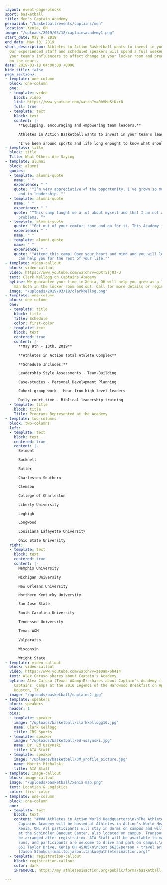 ```yaml
---
layout: event-page-blocks
sport: basketball
title: Men's Captain Academy
permalink: "/basketball/events/captains/men"
location: Xenia, OH
image: "/uploads/2019/03/18/captainsacademy1.png"
start_date: May 9, 2019
end_date: May 13, 2019
short_description: Athletes in Action Basketball wants to invest in your team's leaders!
  Our experienced staff and scheduled speakers will spend a full weekend working with
  your team's influencers to affect change in your locker room and produce results
  on the court.
date: 2019-03-18 04:00:00 +0000
hide_title: false
page_sections:
- template: one-column
  block: one-column
  one:
  - template: video
    block: video
    link: https://www.youtube.com/watch?v=0hVMeStKxr0
    full: true
  - template: text
    block: text
    content: |-
      **Equipping, encouraging and empowering team leaders.**

      Athletes in Action Basketball wants to invest in your team's leaders! Our experienced staff and scheduled speakers will spend a full weekend working with your team's influencers to affect change in your locker room and produce results on the court.

      "I've been around sports and life long enought to know what should be prioritized... AIA has a new opportunitiy for college captains and immerging college leaders. _This one should score for you!_" **_- Clark Kellogg_**
- template: title
  block: title
  Title: What Others Are Saying
- template: alumni
  block: alumni
  quotes:
  - template: alumni-quote
    name: " "
    experience: " "
    quote: '"I’m very appreciative of the opportunity. I’ve grown so much mentally
      and in leadership. "'
  - template: alumni-quote
    name: " "
    experience: " "
    quote: "“This camp taught me a lot about myself and that I am not alone with my
      problems. ”"
  - template: alumni-quote
    quote: '"Get out of your comfort zone and go for it. This Academy is life-changing."'
    experience: " "
    name: " "
  - template: alumni-quote
    name: " "
    experience: " "
    quote: '"Attend this camp! Open your heart and mind and you will learn a ton that
      can help you for the rest of your life."'
- template: video-callout
  block: video-callout
  video: https://www.youtube.com/watch?v=qDXT5lj0J-U
  text: Clark Kellogg on Captains Academy
  byLine: We guarantee your time in Xenia, OH will help you grow as a leader and a
    man both in the locker room and out. Call for more details or register today!
  image: "/uploads/2019/03/18/clarkkellog.png"
- template: one-column
  block: one-column
  one:
  - template: title
    block: title
    Title: Schedule
    color: first-color
  - template: text
    block: text
    centered: true
    content: |-
      **May 9th - 13th, 2019**

      **Athletes in Action Total Athlete Complex**

      **Schedule Includes:**

      Leadership Style Assessments - Team-Building

      Case-studies - Personal Development Planning

      Cohort group work - Hear from high level leaders

      Daily court time - Biblical leadership training
  - template: title
    block: title
    Title: Programs Represented at the Academy
- template: two-columns
  block: two-columns
  left:
  - template: text
    block: text
    centered: true
    content: |-
      Belmont

      Bucknell

      Butler

      Charleston Southern

      Clemson

      College of Charleston

      Liberty University

      Leghigh

      Longwood

      Louisiana Lafayette University

      Ohio State University
  right:
  - template: text
    block: text
    centered: true
    content: |-
      Memphis University

      Michigan University

      New Orleans University

      Northern Kentucky University

      San Jose State

      South Carolina University

      Tennessee University

      Texas A&M

      Valparaiso

      Wisconsin

      Wright State
- template: video-callout
  block: video-callout
  video: https://www.youtube.com/watch?v=zeOam-6h4I4
  text: Alex Caruso shares about Captain's Academy
  byLine: Alex Caruso (Texas A&amp;M) shares about Captain's Academy (formerly named
    Captains' Camp) at the 2016 Legends of the Hardwood Breakfast on April 2nd in
    Houston, TX.
  image: "/uploads/basketball/captains2.jpg"
- template: speakers
  block: speakers
  header: 1
  bios:
  - template: speaker
    image: "/uploads/basketball/clarkkellogg16.jpg"
    name: Clark Kellogg
    title: CBS Sports
  - template: speaker
    image: "/uploads/basketball/ed-uszynski.jpg"
    name: Dr. Ed Uszynski
    title: AIA Staff
  - template: speaker
    image: "/uploads/basketball/3M_profile_picture.jpg"
    name: Morris Michalski
    title: AIA Staff
- template: image-callout
  block: image-callout
  image: "/uploads/basketball/xenia-map.png"
  text: Location & Logistics
  color: first-color
- template: one-column
  block: one-column
  one:
  - template: text
    block: text
    content: "#### Athletes in Action World Headquarters\n\nThe Athletes in Action
      Captains Academy will be hosted at Athletes in Action's World Headquarters in
      Xenia, OH. All participants will stay in dorms on campus and will eat all meals
      at the Schindler Banquet Center, also located on campus. Transportation will
      be arranged after registration. AIA Staff will be available to make airport
      runs, and participants are welcome to drive and park on campus.\n\n**HQ Location**
      651 Taylor Drive, Xenia OH 45385\n\nCost $625/person + travel arrangements  \nContact
      [Jason Stankus](mailto:jason.stankus@athletesinaction.org)"
  - template: registration-callout
    block: registration-callout
    color: dark
    iFrameURL: https://my.athletesinaction.org/public/forms/basketball-leadership.aspx?EventID=2039

---
```

